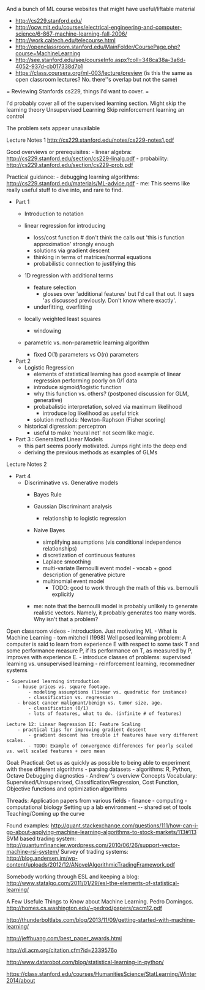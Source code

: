 And a bunch of ML course websites that might have useful/liftable material

* http://cs229.stanford.edu/
* http://ocw.mit.edu/courses/electrical-engineering-and-computer-science/6-867-machine-learning-fall-2006/
* http://work.caltech.edu/telecourse.html
* http://openclassroom.stanford.edu/MainFolder/CoursePage.php?course=MachineLearning
* http://see.stanford.edu/see/courseInfo.aspx?coll=348ca38a-3a6d-4052-937d-cb017338d7b1
* https://class.coursera.org/ml-003/lecture/preview (is this the same as open classroom lectures? No. there''s overlap but not the same)


= Reviewing Stanfords cs229, things I'd want to cover. =

I'd probably cover all of the supervised learning section. 
Might skip the learning theory
Unsupervised Learning
Skip reinforcement learning an control

The problem sets appear unavailable

Lecture Notes 1 http://cs229.stanford.edu/notes/cs229-notes1.pdf

Good overviews or prerequisites:
    - linear algebra: http://cs229.stanford.edu/section/cs229-linalg.pdf
    - probability: http://cs229.stanford.edu/section/cs229-prob.pdf

Practical guidance:
    - debugging learning algorithms: http://cs229.stanford.edu/materials/ML-advice.pdf
        - me: This seems like really useful stuff to dive into, and rare to find. 


- Part 1
    - Introduction to notation
    - linear regression for introducing
        - loss/cost function # don't think the calls out 'this is function approximation' strongly enough
        - solutions via gradient descent
        - thinking in terms of matrices/normal equations
        - probabilistic connection to justifying this

    - 1D regression with additional terms
        - feature selection
            - glosses over 'additional features' but I'd call that out. It says 'as discussed previously. Don't know where exactly'.
        - underfitting, overfitting
    - locally weighted least squares
        - windowing

    - parametric vs. non-parametric learning algorithm
        - fixed O(1) parameters vs O(n) parameters
- Part 2
    - Logistic Regression
        - elements of statistical learning has good example of linear regression performing poorly on 0/1 data
        - introduce sigmoid/logistic function
        - why this function vs. others? (postponed discussion for GLM, generative)
        - probabalistic interpretation, solved via maximum likelihood
            - introduce log likelihood as useful trick
        - solution methods: Newton-Raphson (Fisher scoring)
    - historical digression: perceptron
        - useful to make 'neural net' not seem like magic.
- Part 3 : Generalized Linear Models
    - this part seems poorly motivated. Jumps right into the deep end
    - deriving the previous methods as examples of GLMs

Lecture Notes 2

- Part 4
    - Discriminative vs. Generative models
        - Bayes Rule
        - Gaussian Discriminant analysis
            - relationship to logistic regression
        - Naive Bayes
            - simplifying assumptions (vis conditional independence relationships)
            - discretization of continuous features
            - Laplace smoothing
            - multi-variate Bernoulli event model - vocab + good description of generative picture
            - multinomial event model
                - TODO: good to work through the math of this vs. bernoulli explicitly

       - me: note that the bernoulli model is probably unlikely to generate realistic vectors. Namely, it probably generates too many words. Why isn't that a problem? 


Open classroom videos
    - introduction. Just motivating ML
    - What is Machine Learning
        - tom mitchell (1998) Well posed learning problem: A computer is said to learn from experience E with respect to some task T and some performance measure P, if its performance on T, as measured by P, improves with experience E.
        - introduce classes of problems: supervised learning vs. unsupervised learning
            - reinforcement learning, recommedner systems

    - Supervised learning introduction
        - house prices vs. square footage. 
            - modeling assumptions (linear vs. quadratic for instance)
            - classification vs. regression
        - breast cancer malignant/benign vs. tumor size, age.
            - classification (0/1)
            - lots of features, what to do. (infinite # of features) 

    Lecture 12: Linear Regression II: Feature Scaling
        - practical tips for improving gradient descent
            - gradient descent has trouble if features have very different scales. 
            - TODO: Example of convergence differences for poorly scaled vs. well scaled features + zero mean

Goal: 
    Practical: 
        Get us as quickly as possible to being able to experiment with these different algorithms
            - parsing datasets
            - algorithms: R, Python, Octave
        Debugging diagnostics
            - Andrew''s overview
    Concepts
         Vocabulary: Supervised/Unsupervised, Classification/Regression, Cost Function, 
         Objective functions and optimization algorithms 

Threads:
    Application papers from various fields
        - finance
        - computing
        - computational biology
    Setting up a lab environment -- shared set of tools
    Teaching/Coming up the curve

Found examples:
    http://quant.stackexchange.com/questions/111/how-can-i-go-about-applying-machine-learning-algorithms-to-stock-markets/113#113
        SVM based trading system: http://quantumfinancier.wordpress.com/2010/06/26/support-vector-machine-rsi-system/
        Survey of trading systems: http://blog.andersen.im/wp-content/uploads/2012/12/ANovelAlgorithmicTradingFramework.pdf

Somebody working through ESL and keeping a blog: http://www.statalgo.com/2011/01/29/esl-the-elements-of-statistical-learning/

A Few Usefule Things to Know about Machine Learning. Pedro Domingos. http://homes.cs.washington.edu/~pedrod/papers/cacm12.pdf

http://thunderboltlabs.com/blog/2013/11/09/getting-started-with-machine-learning/

http://jeffhuang.com/best_paper_awards.html

http://dl.acm.org/citation.cfm?id=2339576o

http://www.datarobot.com/blog/statistical-learning-in-python/

https://class.stanford.edu/courses/HumanitiesScience/StatLearning/Winter2014/about
